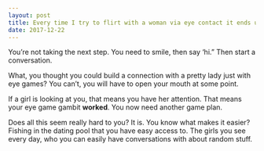 ```yaml
---
layout: post
title: Every time I try to flirt with a woman via eye contact it ends up in an awkward stare down. What am I doing wrong, and how can I do it right?
date: 2017-12-22
---
```


<p>You’re not taking the next step. You need to smile, then say ‘hi.” Then start a conversation.</p><p>What, you thought you could build a connection with a pretty lady just with eye games? You can’t, you will have to open your mouth at some point.</p><p>If a girl is looking at you, that means you have her attention. That means your eye game gambit <b>worked</b>. You now need another game plan.</p><p>Does all this seem really hard to you? It is. You know what makes it easier? Fishing in the dating pool that you have easy access to. The girls you see every day, who you can easily have conversations with about random stuff.</p>
